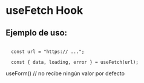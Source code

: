 # useFetch Hook

## Ejemplo de uso:


```

  const url = "https:// ...";

  const { data, loading, error } = useFetch(url);

```

useForm() // no recibe ningún valor por defecto
